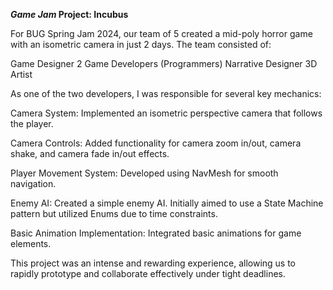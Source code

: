 __*Game Jam* Project: Incubus__

For BUG Spring Jam 2024, our team of 5 created a mid-poly horror game with an isometric camera in just 2 days. The team consisted of:

Game Designer
2 Game Developers (Programmers)
Narrative Designer
3D Artist

As one of the two developers, I was responsible for several key mechanics:

Camera System: Implemented an isometric perspective camera that follows the player.

Camera Controls: Added functionality for camera zoom in/out, camera shake, and camera fade in/out effects.

Player Movement System: Developed using NavMesh for smooth navigation.

Enemy AI: Created a simple enemy AI. Initially aimed to use a State Machine pattern but utilized Enums due to time constraints.

Basic Animation Implementation: Integrated basic animations for game elements.

This project was an intense and rewarding experience, allowing us to rapidly prototype and collaborate effectively under tight deadlines.
